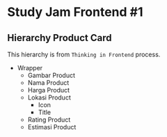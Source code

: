 # Study Jam Frontend #1

## Hierarchy Product Card

This hierarchy is from `Thinking in Frontend` process.

- Wrapper
  - Gambar Product
  - Nama Product
  - Harga Product
  - Lokasi Product
    - Icon
    - Title
  - Rating Product
  - Estimasi Product
